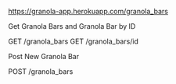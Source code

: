 https://granola-app.herokuapp.com/granola_bars

Get Granola Bars and Granola Bar by ID

GET /granola_bars
GET /granola_bars/id

Post New Granola Bar

POST /granola_bars
